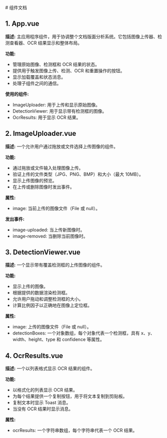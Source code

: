 <file path="documentation_zh.md">
# 组件文档

## 1. App.vue

**描述:**
主应用程序组件，用于协调整个文档版面分析系统。它包括图像上传器、检测查看器、OCR 结果显示和整体布局。

**功能:**
- 管理原始图像、检测框和 OCR 结果的状态。
- 提供用于触发图像上传、检测、OCR 和重置操作的按钮。
- 显示加载覆盖和状态消息。
- 处理子组件之间的通信。

**使用的组件:**
- ImageUploader: 用于上传和显示原始图像。
- DetectionViewer: 用于显示带有检测框的图像。
- OcrResults: 用于显示 OCR 结果。

## 2. ImageUploader.vue

**描述:**
一个允许用户通过拖放或文件选择上传图像的组件。

**功能:**
- 通过拖放或文件输入处理图像上传。
- 验证上传的文件类型（JPG、PNG、BMP）和大小（最大 10MB）。
- 显示上传图像的预览。
- 在上传或删除图像时发出事件。

**属性:**
- image: 当前上传的图像文件（File 或 null）。

**发出事件:**
- image-uploaded: 当上传新图像时。
- image-removed: 当删除当前图像时。

## 3. DetectionViewer.vue

**描述:**
一个显示带有覆盖检测框的上传图像的组件。

**功能:**
- 显示上传的图像。
- 根据提供的数据渲染检测框。
- 允许用户拖动和调整检测框的大小。
- 计算比例因子以正确地在图像上定位框。

**属性:**
- image: 上传的图像文件（File 或 null）。
- detectionBoxes: 一个对象数组，每个对象代表一个检测框，具有 x、y、width、height、type 和 confidence 等属性。

## 4. OcrResults.vue

**描述:**
一个以列表格式显示 OCR 结果的组件。

**功能:**
- 以格式化的列表显示 OCR 结果。
- 为每个结果提供一个复制按钮，用于将文本复制到剪贴板。
- 复制文本时显示 Toast 消息。
- 当没有 OCR 结果时显示消息。

**属性:**
- ocrResults: 一个字符串数组，每个字符串代表一个 OCR 结果。
</file>
